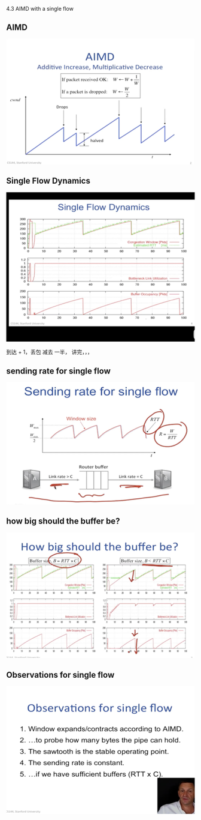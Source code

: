 4.3 AIMD with a single flow

## AIMD

![](./4.3%20AIMD%20with%20a%20single%20flow_0.png)

## Single Flow Dynamics

![](./4.3%20AIMD%20with%20a%20single%20flow_1.png)

到达 + 1，丢包 减去 一半，
讲完，，，

## sending rate for single flow

![](./4.3%20AIMD%20with%20a%20single%20flow_2.png)

## how big should the buffer be?

![](./4.3%20AIMD%20with%20a%20single%20flow_3.png)

## Observations for single flow

![](./4.3%20AIMD%20with%20a%20single%20flow_4.png)
